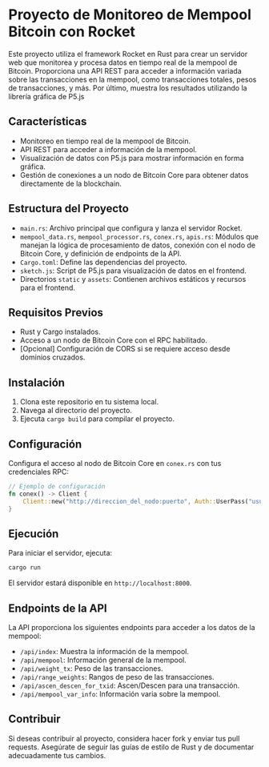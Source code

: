 
# Proyecto de Monitoreo de Mempool Bitcoin con Rocket

Este proyecto utiliza el framework Rocket en Rust para crear un servidor web que monitorea y procesa datos en tiempo real de la mempool de Bitcoin. Proporciona una API REST para acceder a información variada sobre las transacciones en la mempool, como transacciones totales, pesos de transacciones, y más. Por último, muestra los resultados utilizando la librería gráfica de P5.js

## Características

- Monitoreo en tiempo real de la mempool de Bitcoin.
- API REST para acceder a información de la mempool.
- Visualización de datos con P5.js para mostrar información en forma gráfica.
- Gestión de conexiones a un nodo de Bitcoin Core para obtener datos directamente de la blockchain.

## Estructura del Proyecto

- `main.rs`: Archivo principal que configura y lanza el servidor Rocket.
- `mempool_data.rs`, `mempool_processor.rs`, `conex.rs`, `apis.rs`: Módulos que manejan la lógica de procesamiento de datos, conexión con el nodo de Bitcoin Core, y definición de endpoints de la API.
- `Cargo.toml`: Define las dependencias del proyecto.
- `sketch.js`: Script de P5.js para visualización de datos en el frontend.
- Directorios `static` y `assets`: Contienen archivos estáticos y recursos para el frontend.

## Requisitos Previos

- Rust y Cargo instalados.
- Acceso a un nodo de Bitcoin Core con el RPC habilitado.
- [Opcional] Configuración de CORS si se requiere acceso desde dominios cruzados.

## Instalación

1. Clona este repositorio en tu sistema local.
2. Navega al directorio del proyecto.
3. Ejecuta `cargo build` para compilar el proyecto.

## Configuración

Configura el acceso al nodo de Bitcoin Core en `conex.rs` con tus credenciales RPC:

```rust
// Ejemplo de configuración
fn conex() -> Client {
    Client::new("http://direccion_del_nodo:puerto", Auth::UserPass("usuario".to_string(), "contraseña".to_string())).unwrap()
}
```

## Ejecución

Para iniciar el servidor, ejecuta:

```bash
cargo run
```

El servidor estará disponible en `http://localhost:8000`.

## Endpoints de la API

La API proporciona los siguientes endpoints para acceder a los datos de la mempool:

- `/api/index`: Muestra la información de la mempool.
- `/api/mempool`: Información general de la mempool.
- `/api/weight_tx`: Peso de las transacciones.
- `/api/range_weights`: Rangos de peso de las transacciones.
- `/api/ascen_descen_for_txid`: Ascen/Descen para una transacción.
- `/api/mempool_var_info`: Información varia sobre la mempool.

## Contribuir

Si deseas contribuir al proyecto, considera hacer fork y enviar tus pull requests. Asegúrate de seguir las guías de estilo de Rust y de documentar adecuadamente tus cambios.

